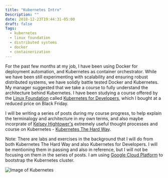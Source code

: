 ```yaml
---
title: "Kubernetes Intro"
Description: ""
date: 2018-12-23T19:44:31-05:00
draft: false
Tags:
  - kubernetes
  - linux foundation
  - distributed systems
  - docker
  - containerization
---
```


For the past few months at my job, I have been using Docker for deployment automation, and Kubernetes as container orchestrator. While we have been still experimenting with scalability and ensuring robust distributed systems, we have solidly battle tested Docker and Kubernetes. My manager suggested that we take a course to fully understand the architecture behind Kubernetes. I have been studying a course offered by the [Linux Foundation](https://www.linuxfoundation.org) called [Kubernetes for Developers](https://training.linuxfoundation.org/training/kubernetes-for-developers/), which I bought at a reduced price on Black Friday.

I will be writing a series of posts during my course progress, to help explain the terminalogy and architecture in my own terms, and also maybe incorprate of [Kelsey Hightower's](https://twitter.com/kelseyhightower) extremely useful thought processes and course on Kubernetes - [Kubernetes The Hard Way](https://github.com/kelseyhightower/kubernetes-the-hard-way).

Note: There are labs and exercises in the background that I will do from both Kubernetes The Hard Way and also Kubernetes for Developers. I will be mentioning them in passing and also in reference, but I will not be focusing on them in the series of posts. I am using [Google Cloud Platform](https://cloud.google.com/) to bootstrap the Kubernetes cluster.


![Image of Kubernetes](https://upload.wikimedia.org/wikipedia/en/0/00/Kubernetes_%28container_engine%29.png)
